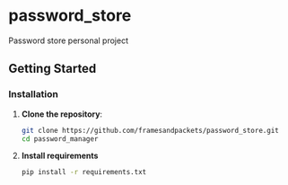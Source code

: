 # password_store
Password store personal project

## Getting Started

### Installation

1. **Clone the repository**:
   ``` bash
   git clone https://github.com/framesandpackets/password_store.git
   cd password_manager  

2. **Install requirements**
   ``` bash
   pip install -r requirements.txt


